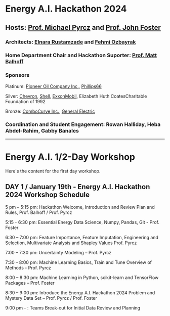 # Energy A.I. Hackathon 2024

## Hosts: [Prof. Michael Pyrcz](https://twitter.com/GeostatsGuy) and [Prof. John Foster](https://twitter.com/johntfoster)

### Architects: [Elnara Rustamzade](https://www.linkedin.com/in/elnara-rustamzade-779396162/) and [Fehmi Ozbayrak](https://www.linkedin.com/in/fozbayrak)

### Home Department Chair and Hackathon Suporter: [Prof. Matt Balhoff](https://www.linkedin.com/in/matthew-balhoff-4297b247)

### Sponsors 

Platinum:
[Pioneer Oil Company Inc.](https://pioneeroil.net/), [Phillips66](https://www.phillips66.com/)

Silver:
[Chevron](https://www.chevron.com), [Shell](https://www.shell.us/), [ExxonMobil](https://corporate.exxonmobil.com/), Elizabeth Huth CoatesCharitable Foundation of 1992

Bronze:
[ComboCurve Inc.](https://www.combocurve.com/), [General Electric](https://www.ge.com/)

### Coordination and Student Engagement: Rowan Halliday, Heba Abdel-Rahim, Gabby Banales
___

# Energy A.I. 1/2-Day Workshop

Here's the content for the first day workshop.

## **DAY 1 / January 19th - Energy A.I. Hackathon 2024 Workshop Schedule**

5 pm – 5:15 pm: Hackathon Welcome, Introduction and Review Plan and Rules, Prof. Balhoff / Prof. Pyrcz

5:15 - 6:30 pm: Essential Energy Data Science, Numpy, Pandas, Git - Prof. Foster

6:30 – 7:00 pm: Feature Importance, Feature Imputation, Engineering and Selection, Multivariate Analysis and Shapley Values
Prof. Pyrcz

7:00 – 7:30 pm: Uncertainty Modeling – Prof. Pyrcz

7:30 – 8:00 pm: Machine Learning Basics, Train and Tune Overview of Methods - Prof. Pyrcz

8:00 – 8:30 pm: Machine Learning in Python, scikit-learn and TensorFlow Packages – Prof. Foster

8:30 – 9:00 pm: Introduce the Energy A.I. Hackathon 2024 Problem and Mystery Data Set – Prof. Pyrcz / Prof. Foster

9:00 pm - : Teams Break-out for Initial Data Review and Planning
